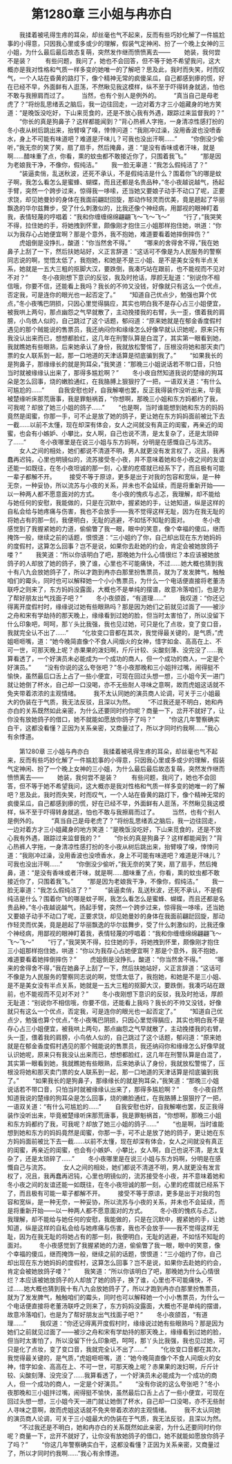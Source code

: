 # 　　第1280章 三小姐与冉亦白
　　我揉着被吼得生疼的耳朵，却丝毫也气不起来，反而有些巧妙化解了一件尴尬事的小得意，只因我心里或多或少的理解，假装气定神闲、扮了一个晚上女神的三小姐，为什么最后最后故态复萌，突然发作继而愤愤离去——
　　她装，我何尝不是装？
　　有些问题，我问了，她也不会回答，但不等于她不希望我问，这大概亦是我对性格和气质一样多变的她唯一的了解吧？思及此，我时而失笑，时而叹气，一个人站在昏黄的路灯下，像个精神无常的疯傻呆瓜，自己都感到瘆的慌，好在已经不早，外面鲜有人逛荡，不然瞅见我这模样，纵不至于吓得转身就逃，怕也不敢与我擦肩而过了。
　　当然，也有个别人是例外的。
　　“真当自己是母老虎了？”将纷乱思绪丢之脑后，我一边往回走，一边对着方才三小姐藏身的地方笑道：“是晚饭没吃好，下山来觅食的，还是不放心我有外遇，跟踪过来监督我的？”
　　“你长的真是狗鼻子？这样都能闻到？”背心热裤人字拖，一身清凉性感打扮的冬小夜从树后跳出来，抬臂嗅了嗅，悻悻问道：“我刚冲过澡，没用香波也没喷香水，身上不可能有味道吧？难道是汗味儿？可我也没出汗啊……”
　　“你倒没少偷听，”我无奈的笑了笑，扇了扇手，然后掩鼻，道：“是没有香味或者汗味，就是啊……醋味重了点，你看，熏的蚊虫都不敢接近你了，只围着我飞。”
　　“那是因为老娘我干净，不像你，假纯洁。”
　　我一脸无辜道：“我怎么假纯洁了？”
　　“装逼卖俏，乱送秋波，还死不承认，不是假纯洁是什么？围着你飞的哪是蚊子啊，我怎么看怎么是蜜蜂、蝴蝶，而且还都是名贵品种，”冬小夜越说越气，扬起手臂，突然一个跨步过来，惊得我一哆嗦，还当她又要娘子动手不动口了呢，正要求饶，却见她曼妙的身体在我面前翩跹回旋，那动作轻灵而优美，竟是趟起了华丽飘逸的华尔兹舞步，受了什么刺激似的，比我还像个神经病，用鄙视的眼神盯着我，表情轻蔑的哼唱着：“我和你缠缠绵绵翩翩飞～飞～飞～”
　　“行了，”我哭笑不得，拉住她的手，将她拽到怀里，颇像刚才抱住三小姐那样抱住她，哄道：“你以为我存心占她便宜啊？那是个意外，我不抱她，难道要看着她摔倒摔伤？”
　　虎姐倒是没挣扎，酸道：“你当然舍不得。”
　　“哪来的舍得舍不得，”我在她鼻子上刮了一下，然后扶她站好，义正言辞道：“这话可不像是为人民服务的警察同志说的啊，觉悟太低了，我抱她，和她是不是三小姐、是不是美女没有半点关系，她就是一五大三粗的抠脚大汉，要跌倒，我凑巧站在跟前，也不能视而不见对不对？”
　　冬小夜刚想下意识的反驳，我及时抢话，厚颜无耻道：“别说你不相信哦，你要不信，还能看上我吗？我长的不帅又没钱，好像就只有这么一个优点，否定我，可是连你的眼光也一起否定了。”
　　“知道自己优点少，勉强也算个优点，”冬小夜嘴巴阴损，只因心里觉得膈应，其实也明白我不是存心占三小姐便宜，被我哄上两句，那点幽怨之气早就散了，主动挽搂我的右臂，头一歪，偎着我的肩膀，小鸟依人似的，自己跳过了这个话题，郁闷道：“原来她就是在郁金香度假村遇见的那个贼能说的售票员，我还纳闷你和缘缘怎么好像早就认识她呢，原来只有我没认出来而已，想想都脸红，这几年在刑警队算是白混了，其实第一眼看到她，我就瞧她有些眼熟，后来她承认了身份，我就放松警惕了，压根没将她和那天卖门票的女人联系到一起，那一口地道的天津话算是彻底骗到我了。”
　　“如果我长的是狗鼻子，那缘缘长的就是狗耳朵，”我笑道：“那晚三小姐说话若不带口音，只怕当时就被缘缘认出来了，那得多尴尬啊？”
　　冬小夜自然知道我说的楚缘的狗耳朵是怎么回事，烧的嫩脸通红，在我胳膊上狠狠拧了一把，一语双关道：“有什么可尴尬的……”
　　自我安慰也好，自我解嘲也罢，反正我得装作没听出来，毕竟被楚缘听床那荒唐事，我是罪魁祸首，“你想啊，那晚三小姐和东方妈都约了我，可我呢？却放了她三小姐的鸽子……”
　　“也是啊，当时谁能想到她和东方的妈妈竟然是闺蜜，你那一手，可不止是放了她的鸽子，更让她在东方妈妈面前被比下去一截……以前不太懂，现在却深有体会，女人之间就没有真正的闺蜜，再亲近的闺蜜，也会有小嫉妒、小攀比，女人啊，自己也说不清，是太复杂了，还是太琐碎了……”
　　冬小夜哪里是在说三小姐与东方妈啊，分明是在感慨自己与流苏。
　　女人之间的相处，她们都说不清道不明，男人就更没有发言权了，况且，我再蠢再迟钝，心里也明镜似的，流苏接受冬小夜，并不意味着她和冬小夜之间的友谊还能一如既往，在冬小夜坦诚的那一刻，心里的疙瘩就已经系下了，而且极有可能一辈子都解不开。
　　接受不等于原谅，更多是出于对我的包容和宽纵，是一种无奈，一种妥协，所以流苏与小夜的关系，并未也不会延续，而是将重新开始——以一种两人都不愿意面对的方式。
　　冬小夜的愧疚与忐忑，我理解，却不能给与她任何的安慰，我能做的，只是在沉默中，握紧她的手，让她知道，纵是这样的自私会给与她疼痛与伤害，我也不会放手——我不觉得这样无耻，因为在我无耻的将她占有的那一刻，我便明白，无耻的逃避，不如恬不知耻的面对。
　　冬小夜感觉到了我握紧她的力道，偷偷瞥了我一眼，眼中的笑意，像个幸福的傻瓜，继而掩饰一般，继续之前的话题，恨恨道：“三小姐约了你，自己却出现在东方她妈妈的度假村，这算怎么回事？岂不是说，如果你去赴她的约会，肯定会被她放鸽子喽？”
　　我笑道：“所以你该明白了吧，那晚她为什么心情很烂？本应该被她放鸽子的人却放了她的鸽子，换了谁，心里也不可能痛快，不过……她大概也猜到我十有八九会放她鸽子了，所以才跑到冉亦白那里扮售票员，就为了发发脾气，触触咱们的霉头，同时也可以解释她一个小小售票员，为什么一个电话便直接将老董汤联呼之则来了，东方妈妈没露面，大概也不是单纯的摆谱，故意冷落咱们，也是为了帮好朋友出气找面子吧？”
　　冬小夜颌首，“有道理……”
　　我叹道：“你还记得离开度假村时，缘缘说过她有些眼熟吗？那是因为她们之前就见过面了——被沙之舟和宋有学劫持的那天晚上，缘缘看到过她的脸，但当时太害怕了，所以没留下什么印象吧，呵呵，那丫头比我强，我也见过她，可只是化了点妆，变了变口音，我就完全认不出了……”
　　“化妆变口音都在其次，我觉得最关键的，是气质，”虎姐咂咂嘴，道：“她今晚简直像个不食人间烟火的女神，惜字如金、高高在上、不可一世，可那天晚上呢？赤果果的泼妇啊，斤斤计较、尖酸刻薄、没完没了……我算看透了，一个好演员未必能成为一个成功的商人，但一个成功的商人，一定是个好演员。”
　　“没有你说的这么夸张吧？”冬小夜那晚和三小姐拌过嘴，闹得挺不愉快，虽然最后口舌上占了一些小便宜，可现在回过头想一想，三小姐今天一进门就让她倒了杯水，自己却一口没喝，亦不无些耐人寻味之意啊，故而虎姐这话就不免夹带着浓浓的主观情绪。
　　我不太认同她的演员商人论调，可关于三小姐最大的伪装在于气质，我无法反驳，且深以为然。
　　“不过我还是不明白，她和冉亦白的关系既然如此亲密，为什么还要同时约你呢？商量一下，岔开不就好了，让你没有放她鸽子的借口，她不就能如愿放你鸽子了吗？”
　　“你这几年警察确实白干，这都没看懂？正因为关系亲密，又商量过了，所以才同时约我啊……”我心有余悸道。

　　第1280章 三小姐与冉亦白
　　我揉着被吼得生疼的耳朵，却丝毫也气不起来，反而有些巧妙化解了一件尴尬事的小得意，只因我心里或多或少的理解，假装气定神闲、扮了一个晚上女神的三小姐，为什么最后最后故态复萌，突然发作继而愤愤离去——
　　她装，我何尝不是装？
　　有些问题，我问了，她也不会回答，但不等于她不希望我问，这大概亦是我对性格和气质一样多变的她唯一的了解吧？思及此，我时而失笑，时而叹气，一个人站在昏黄的路灯下，像个精神无常的疯傻呆瓜，自己都感到瘆的慌，好在已经不早，外面鲜有人逛荡，不然瞅见我这模样，纵不至于吓得转身就逃，怕也不敢与我擦肩而过了。
　　当然，也有个别人是例外的。
　　“真当自己是母老虎了？”将纷乱思绪丢之脑后，我一边往回走，一边对着方才三小姐藏身的地方笑道：“是晚饭没吃好，下山来觅食的，还是不放心我有外遇，跟踪过来监督我的？”
　　“你长的真是狗鼻子？这样都能闻到？”背心热裤人字拖，一身清凉性感打扮的冬小夜从树后跳出来，抬臂嗅了嗅，悻悻问道：“我刚冲过澡，没用香波也没喷香水，身上不可能有味道吧？难道是汗味儿？可我也没出汗啊……”
　　“你倒没少偷听，”我无奈的笑了笑，扇了扇手，然后掩鼻，道：“是没有香味或者汗味，就是啊……醋味重了点，你看，熏的蚊虫都不敢接近你了，只围着我飞。”
　　“那是因为老娘我干净，不像你，假纯洁。”
　　我一脸无辜道：“我怎么假纯洁了？”
　　“装逼卖俏，乱送秋波，还死不承认，不是假纯洁是什么？围着你飞的哪是蚊子啊，我怎么看怎么是蜜蜂、蝴蝶，而且还都是名贵品种，”冬小夜越说越气，扬起手臂，突然一个跨步过来，惊得我一哆嗦，还当她又要娘子动手不动口了呢，正要求饶，却见她曼妙的身体在我面前翩跹回旋，那动作轻灵而优美，竟是趟起了华丽飘逸的华尔兹舞步，受了什么刺激似的，比我还像个神经病，用鄙视的眼神盯着我，表情轻蔑的哼唱着：“我和你缠缠绵绵翩翩飞～飞～飞～”
　　“行了，”我哭笑不得，拉住她的手，将她拽到怀里，颇像刚才抱住三小姐那样抱住她，哄道：“你以为我存心占她便宜啊？那是个意外，我不抱她，难道要看着她摔倒摔伤？”
　　虎姐倒是没挣扎，酸道：“你当然舍不得。”
　　“哪来的舍得舍不得，”我在她鼻子上刮了一下，然后扶她站好，义正言辞道：“这话可不像是为人民服务的警察同志说的啊，觉悟太低了，我抱她，和她是不是三小姐、是不是美女没有半点关系，她就是一五大三粗的抠脚大汉，要跌倒，我凑巧站在跟前，也不能视而不见对不对？”
　　冬小夜刚想下意识的反驳，我及时抢话，厚颜无耻道：“别说你不相信哦，你要不信，还能看上我吗？我长的不帅又没钱，好像就只有这么一个优点，否定我，可是连你的眼光也一起否定了。”
　　“知道自己优点少，勉强也算个优点，”冬小夜嘴巴阴损，只因心里觉得膈应，其实也明白我不是存心占三小姐便宜，被我哄上两句，那点幽怨之气早就散了，主动挽搂我的右臂，头一歪，偎着我的肩膀，小鸟依人似的，自己跳过了这个话题，郁闷道：“原来她就是在郁金香度假村遇见的那个贼能说的售票员，我还纳闷你和缘缘怎么好像早就认识她呢，原来只有我没认出来而已，想想都脸红，这几年在刑警队算是白混了，其实第一眼看到她，我就瞧她有些眼熟，后来她承认了身份，我就放松警惕了，压根没将她和那天卖门票的女人联系到一起，那一口地道的天津话算是彻底骗到我了。”
　　“如果我长的是狗鼻子，那缘缘长的就是狗耳朵，”我笑道：“那晚三小姐说话若不带口音，只怕当时就被缘缘认出来了，那得多尴尬啊？”
　　冬小夜自然知道我说的楚缘的狗耳朵是怎么回事，烧的嫩脸通红，在我胳膊上狠狠拧了一把，一语双关道：“有什么可尴尬的……”
　　自我安慰也好，自我解嘲也罢，反正我得装作没听出来，毕竟被楚缘听床那荒唐事，我是罪魁祸首，“你想啊，那晚三小姐和东方妈都约了我，可我呢？却放了她三小姐的鸽子……”
　　“也是啊，当时谁能想到她和东方的妈妈竟然是闺蜜，你那一手，可不止是放了她的鸽子，更让她在东方妈妈面前被比下去一截……以前不太懂，现在却深有体会，女人之间就没有真正的闺蜜，再亲近的闺蜜，也会有小嫉妒、小攀比，女人啊，自己也说不清，是太复杂了，还是太琐碎了……”
　　冬小夜哪里是在说三小姐与东方妈啊，分明是在感慨自己与流苏。
　　女人之间的相处，她们都说不清道不明，男人就更没有发言权了，况且，我再蠢再迟钝，心里也明镜似的，流苏接受冬小夜，并不意味着她和冬小夜之间的友谊还能一如既往，在冬小夜坦诚的那一刻，心里的疙瘩就已经系下了，而且极有可能一辈子都解不开。
　　接受不等于原谅，更多是出于对我的包容和宽纵，是一种无奈，一种妥协，所以流苏与小夜的关系，并未也不会延续，而是将重新开始——以一种两人都不愿意面对的方式。
　　冬小夜的愧疚与忐忑，我理解，却不能给与她任何的安慰，我能做的，只是在沉默中，握紧她的手，让她知道，纵是这样的自私会给与她疼痛与伤害，我也不会放手——我不觉得这样无耻，因为在我无耻的将她占有的那一刻，我便明白，无耻的逃避，不如恬不知耻的面对。
　　冬小夜感觉到了我握紧她的力道，偷偷瞥了我一眼，眼中的笑意，像个幸福的傻瓜，继而掩饰一般，继续之前的话题，恨恨道：“三小姐约了你，自己却出现在东方她妈妈的度假村，这算怎么回事？岂不是说，如果你去赴她的约会，肯定会被她放鸽子喽？”
　　我笑道：“所以你该明白了吧，那晚她为什么心情很烂？本应该被她放鸽子的人却放了她的鸽子，换了谁，心里也不可能痛快，不过……她大概也猜到我十有八九会放她鸽子了，所以才跑到冉亦白那里扮售票员，就为了发发脾气，触触咱们的霉头，同时也可以解释她一个小小售票员，为什么一个电话便直接将老董汤联呼之则来了，东方妈妈没露面，大概也不是单纯的摆谱，故意冷落咱们，也是为了帮好朋友出气找面子吧？”
　　冬小夜颌首，“有道理……”
　　我叹道：“你还记得离开度假村时，缘缘说过她有些眼熟吗？那是因为她们之前就见过面了——被沙之舟和宋有学劫持的那天晚上，缘缘看到过她的脸，但当时太害怕了，所以没留下什么印象吧，呵呵，那丫头比我强，我也见过她，可只是化了点妆，变了变口音，我就完全认不出了……”
　　“化妆变口音都在其次，我觉得最关键的，是气质，”虎姐咂咂嘴，道：“她今晚简直像个不食人间烟火的女神，惜字如金、高高在上、不可一世，可那天晚上呢？赤果果的泼妇啊，斤斤计较、尖酸刻薄、没完没了……我算看透了，一个好演员未必能成为一个成功的商人，但一个成功的商人，一定是个好演员。”
　　“没有你说的这么夸张吧？”冬小夜那晚和三小姐拌过嘴，闹得挺不愉快，虽然最后口舌上占了一些小便宜，可现在回过头想一想，三小姐今天一进门就让她倒了杯水，自己却一口没喝，亦不无些耐人寻味之意啊，故而虎姐这话就不免夹带着浓浓的主观情绪。
　　我不太认同她的演员商人论调，可关于三小姐最大的伪装在于气质，我无法反驳，且深以为然。
　　“不过我还是不明白，她和冉亦白的关系既然如此亲密，为什么还要同时约你呢？商量一下，岔开不就好了，让你没有放她鸽子的借口，她不就能如愿放你鸽子了吗？”
　　“你这几年警察确实白干，这都没看懂？正因为关系亲密，又商量过了，所以才同时约我啊……”我心有余悸道。
